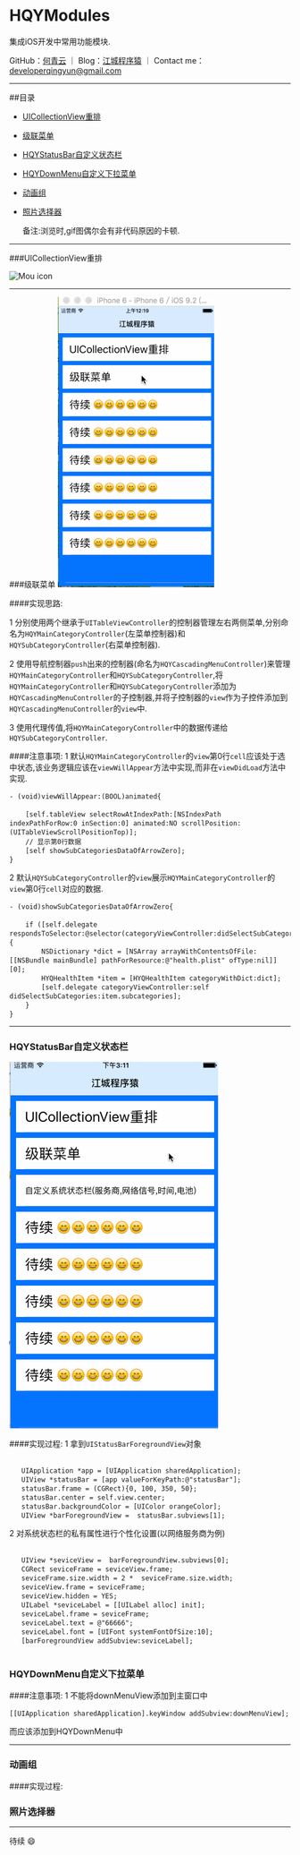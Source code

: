 # HQYModules
集成iOS开发中常用功能模块.

GitHub：[何青云](https://github.com/qingyunhe) ｜ Blog：[江城程序猿](http://www.heqingyun.com) ｜ Contact me：<developerqingyun@gmail.com>

---   
##目录
* [UICollectionView重排](#UICollectionView重排)
* [级联菜单](#级联菜单)
* [HQYStatusBar自定义状态栏](#级联菜单)
* [HQYDownMenu自定义下拉菜单](#下拉菜单)
* [动画组](#动画组)
* [照片选择器](#照片选择器)




  备注:浏览时,gif图偶尔会有非代码原因的卡顿.

---           
    
###UICollectionView重排

![Mou icon](https://github.com/qingyunhe/HQYModules/blob/master/UICollectionView重排%20.gif)

---    
###级联菜单
![Mou icon](https://github.com/qingyunhe/HQYModules/blob/master/级联菜单.gif)

####实现思路:

1 分别使用两个继承于`UITableViewController`的控制器管理左右两侧菜单,分别命名为`HQYMainCategoryController`(左菜单控制器)和`HQYSubCategoryController`(右菜单控制器).

2 使用导航控制器`push`出来的控制器(命名为`HQYCascadingMenuController`)来管理`HQYMainCategoryController`和`HQYSubCategoryController`,将`HQYMainCategoryController`和`HQYSubCategoryController`添加为`HQYCascadingMenuController`的子控制器,并将子控制器的`view`作为子控件添加到`HQYCascadingMenuController`的`view`中.

3 使用代理传值,将`HQYMainCategoryController`中的数据传递给`HQYSubCategoryController`.

####注意事项:
1 默认`HQYMainCategoryController`的`view`第0行`cell`应该处于选中状态,该业务逻辑应该在`viewWillAppear`方法中实现,而非在`viewDidLoad`方法中实现.

```objc
- (void)viewWillAppear:(BOOL)animated{
    
    [self.tableView selectRowAtIndexPath:[NSIndexPath indexPathForRow:0 inSection:0] animated:NO scrollPosition:(UITableViewScrollPositionTop)];
    // 显示第0行数据
    [self showSubCategoriesDataOfArrowZero];
}

```

2 默认`HQYSubCategoryController`的`view`展示`HQYMainCategoryController`的`view`第0行`cell`对应的数据.

```objc
- (void)showSubCategoriesDataOfArrowZero{

    if ([self.delegate respondsToSelector:@selector(categoryViewController:didSelectSubCategories:)]) {
        NSDictionary *dict = [NSArray arrayWithContentsOfFile:[[NSBundle mainBundle] pathForResource:@"health.plist" ofType:nil]][0];
        HYQHealthItem *item = [HYQHealthItem categoryWithDict:dict];
        [self.delegate categoryViewController:self didSelectSubCategories:item.subcategories];
    }
}

```
---    
### <a id="HQYStatusBar自定义状态栏"></a> HQYStatusBar自定义状态栏

![Mou icon](https://github.com/qingyunhe/HQYModules/blob/master/statusBar.gif)

####实现过程:
 1 拿到`UIStatusBarForegroundView`对象
 
 ```objc
 
    UIApplication *app = [UIApplication sharedApplication];
    UIView *statusBar = [app valueForKeyPath:@"statusBar"];
    statusBar.frame = (CGRect){0, 100, 350, 50};
    statusBar.center = self.view.center;
    statusBar.backgroundColor = [UIColor orangeColor];
    UIView *barForegroundView =  statusBar.subviews[1];

 ```
 2 对系统状态栏的私有属性进行个性化设置(以网络服务商为例)

 ```objc
 
    UIView *seviceView =  barForegroundView.subviews[0];
    CGRect seviceFrame = seviceView.frame;
    seviceFrame.size.width = 2 *  seviceFrame.size.width;
    seviceView.frame = seviceFrame;
    seviceView.hidden = YES;
    UILabel *seviceLabel = [[UILabel alloc] init];
    seviceLabel.frame = seviceFrame;
    seviceLabel.text = @"66666";
    seviceLabel.font = [UIFont systemFontOfSize:10];
    [barForegroundView addSubview:seviceLabel];
    
 ```
### <a id="HQYDownMenu自定义下拉菜单"></a> HQYDownMenu自定义下拉菜单
####注意事项:
1 不能将downMenuView添加到主窗口中

  ```objc
  [[UIApplication sharedApplication].keyWindow addSubview:downMenuView];
  ```
  
  而应该添加到HQYDownMenu中
  
---    


### <a id="动画组"></a> 动画组
####实现过程:


### <a id="照片选择器"></a> 照片选择器


---    

待续 😄
